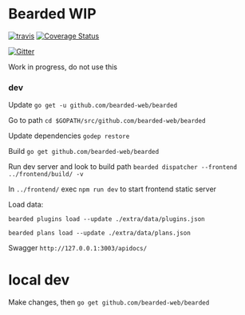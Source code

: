 # Bearded WIP

[![travis](https://travis-ci.org/bearded-web/bearded.svg)](https://travis-ci.org/bearded-web/bearded)  [![Coverage Status](https://coveralls.io/repos/bearded-web/bearded/badge.svg?branch=feature%2Fcoverall)](https://coveralls.io/r/bearded-web/bearded?branch=feature%2Fcoverall)

[![Gitter](https://badges.gitter.im/Join%20Chat.svg)](https://gitter.im/bearded-web/bearded?utm_source=badge&utm_medium=badge&utm_campaign=pr-badge&utm_content=badge)

Work in progress, do not use this


### dev
Update
`go get -u github.com/bearded-web/bearded`



Go to path
`cd $GOPATH/src/github.com/bearded-web/bearded`

Update dependencies
`godep restore`

Build
`go get github.com/bearded-web/bearded`

Run dev server and look to build path
`bearded dispatcher --frontend ../frontend/build/ -v`

In `../frontend/` exec `npm run dev` to start frontend static server

Load data:

`bearded plugins load --update ./extra/data/plugins.json`

`bearded plans load --update ./extra/data/plans.json`

Swagger `http://127.0.0.1:3003/apidocs/`

# local dev
Make changes, then
`go get github.com/bearded-web/bearded`
